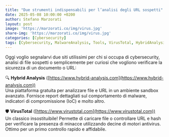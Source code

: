 ```yaml
---
title: "Due strumenti indispensabili per l’analisi degli URL sospetti"
date: 2025-05-08 10:00:00 +0200
author: Stefano Marzorati
layout: post
image: 'https://marzorati.co/img/virus.jpg'
share-img: 'https://marzorati.co/img/virus.jpg'
categories: [Cybersecurity]
tags: [Cybersecurity, MalwareAnalysis, Tools, VirusTotal, HybridAnalysis]
---
```

Oggi voglio segnalarvi due siti utilissimi per chi si occupa di cybersecurity, analisi di file sospetti o semplicemente per curiosi che vogliono verificare la sicurezza di un documento o URL:  

🔍 **Hybrid Analysis** ([https://www.hybrid-analysis.com](https://www.hybrid-analysis.com))  
Una piattaforma gratuita per analizzare file e URL in un ambiente sandbox avanzato. Fornisce report dettagliati sul comportamento di malware, indicatori di compromissione (IoC) e molto altro.  

🛡️ **VirusTotal** ([https://www.virustotal.com](https://www.virustotal.com))  
Un classico insostituibile! Permette di caricare file o controllare URL e hash per verificare la presenza di minacce utilizzando decine di motori antivirus. Ottimo per un primo controllo rapido e affidabile.  